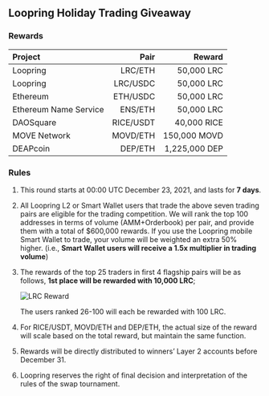 ## Loopring Holiday Trading Giveaway

###  Rewards


| **Project** | **Pair** | **Reward** |
| :--- | ---: | ---: |
Loopring | LRC/ETH  | 50,000 LRC
Loopring | LRC/USDC | 50,000 LRC
Ethereum | ETH/USDC | 50,000 LRC
Ethereum Name Service | ENS/ETH |  50,000 LRC
DAOSquare | RICE/USDT |  40,000 RICE
MOVE Network | MOVD/ETH |  150,000 MOVD
DEAPcoin | DEP/ETH |  1,225,000 DEP


### Rules


1) This round starts at 00:00 UTC December 23, 2021, and lasts for **7 days**.

2) All Loopring L2 or Smart Wallet users that trade the above seven trading pairs are eligible for the trading competition. We will rank the top 100 addresses in terms of volume (AMM+Orderbook) per pair, and provide them with a total of $600,000 rewards. If you use the Loopring mobile Smart Wallet to trade, your volume will be weighted an extra 50% higher. (i.e., **Smart Wallet users will receive a 1.5x multiplier in trading volume**)

3) The rewards of the top 25 traders in first 4 flagship pairs will be as follows, **1st place will be rewarded with 10,000 LRC**;

   ![LRC Reward](https://user-images.githubusercontent.com/43159703/146541986-e09815d2-50aa-4fb7-a18d-34756c2e9929.png)

   The users ranked 26-100 will each be rewarded with 100 LRC.

4) For RICE/USDT, MOVD/ETH and DEP/ETH, the actual size of the reward will scale based on the total reward, but maintain the same function.

5) Rewards will be directly distributed to winners’ Layer 2 accounts before December 31.

6) Loopring reserves the right of final decision and interpretation of the rules of the swap tournament.

